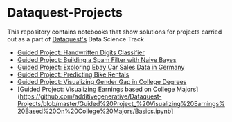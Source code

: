 # Dataquest-Projects
This repository contains notebooks that show solutions for projects carried out as a part of [Dataquest's](https://www.dataquest.io/) Data Science Track
- [Guided Project: Handwritten Digits Classifier](https://github.com/additivegenerative/Dataquest-Projects/blob/master/Guided%20Project_%20Building%20A%20Handwritten%20Digits%20Classifier/Basics.ipynb)
- [Guided Project: Building a Spam Filter with Naive Bayes](https://github.com/additivegenerative/Dataquest-Projects/blob/master/Guided%20Project_%20Building%20a%20Spam%20Filter%20with%20Naive%20Bayes/Basics.ipynb)
- [Guided Project: Exploring Ebay Car Sales Data in Germany](https://github.com/additivegenerative/Dataquest-Projects/blob/master/Guided%20Project_%20Exploring%20Ebay%20Car%20Sales%20Data/Basics.ipynb)
- [Guided Project: Predicting Bike Rentals](https://github.com/additivegenerative/Dataquest-Projects/blob/master/Guided%20Project_%20Predicting%20Bike%20Rentals/Basics.ipynb)
- [Guided Project: Visualizing Gender Gap in College Degrees](https://github.com/additivegenerative/Dataquest-Projects/blob/master/Guided%20Project_%20Visualizing%20The%20Gender%20Gap%20In%20College%20Degrees/Basics.ipynb)
- [Guided Project: Visualizing Earnings based on College Majors](https://github.com/additivegenerative/Dataquest-Projects/blob/master/Guided%20Project_%20Visualizing%20Earnings%20Based%20On%20College%20Majors/Basics.ipynb]
